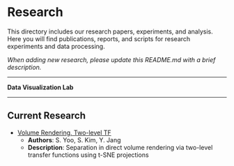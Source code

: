 # Research

This directory includes our research papers, experiments, and analysis. Here you will find publications, reports, and scripts for research experiments and data processing.

_When adding new research, please update this README.md with a brief description._

---

**Data Visualization Lab**

---

## Current Research

- [Volume Rendering, Two-level TF](./Volume%20Rendering/)
  - **Authors**: S. Yoo, S. Kim, Y. Jang
  - **Description**: Separation in direct volume rendering via two-level transfer functions using t-SNE projections
